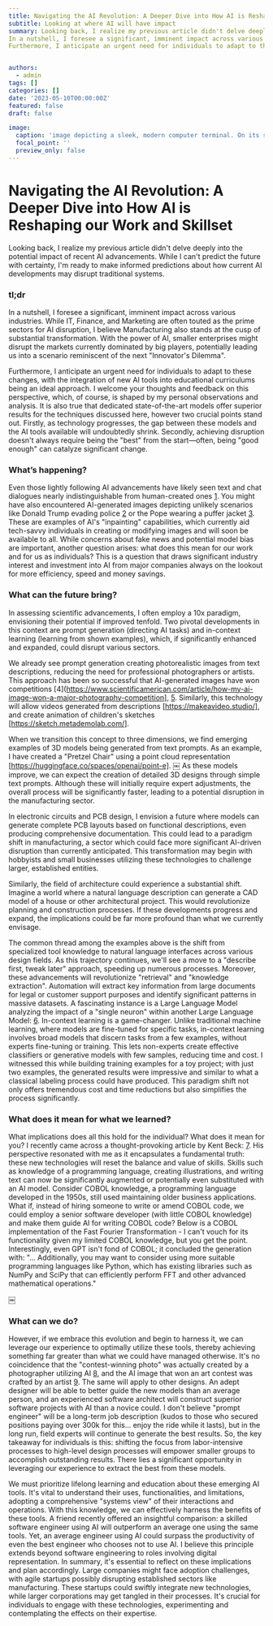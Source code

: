 ```yaml
---
title: Navigating the AI Revolution: A Deeper Dive into How AI is Reshaping our Work and Skillset
subtitle: Looking at where AI will have impact
summary: Looking back, I realize my previous article didn't delve deeply into the potential impact of recent AI advancements. While I can't predict the future with certainty, I'm ready to make informed predictions about how current AI developments may disrupt traditional systems.
In a nutshell, I foresee a significant, imminent impact across various industries. While IT, Finance, and Marketing are often touted as the prime sectors for AI disruption, I believe Manufacturing also stands at the cusp of substantial transformation. With the power of AI, smaller enterprises might disrupt the markets currently dominated by big players, potentially leading us into a scenario reminiscent of the next "Innovator's Dilemma".
Furthermore, I anticipate an urgent need for individuals to adapt to these changes, with the integration of new AI tools into educational curriculums being an ideal approach.


authors:
  - admin
tags: []
categories: []
date: '2023-05-10T00:00:00Z'
featured: false
draft: false

image:
  caption: 'image depicting a sleek, modern computer terminal. On its screen, display a vibrant, complex neural network visualization. Emerging from the screen, show a variety of tangible outputs in the form of physical objects: a piece of text morphing into a book, a digital design transforming into a 3D model, and an image turning into a real photograph.'
  focal_point: ''
  preview_only: false
---
```





# Navigating the AI Revolution: A Deeper Dive into How AI is Reshaping our Work and Skillset

Looking back, I realize my previous article didn't delve deeply into the potential impact of recent AI advancements. While I can't predict the future with certainty, I'm ready to make informed predictions about how current AI developments may disrupt traditional systems.


### tl;dr
In a nutshell, I foresee a significant, imminent impact across various industries. While IT, Finance, and Marketing are often touted as the prime sectors for AI disruption, I believe Manufacturing also stands at the cusp of substantial transformation. With the power of AI, smaller enterprises might disrupt the markets currently dominated by big players, potentially leading us into a scenario reminiscent of the next "Innovator's Dilemma".

Furthermore, I anticipate an urgent need for individuals to adapt to these changes, with the integration of new AI tools into educational curriculums being an ideal approach.
I welcome your thoughts and feedback on this perspective, which, of course, is shaped by my personal observations and analysis. 
It is also true that dedicated state-of-the-art models offer superior results for the techniques discussed here, however two crucial points stand out. Firstly, as technology progresses, the gap between these models and the AI tools available will undoubtedly shrink. Secondly, achieving disruption doesn't always require being the "best" from the start—often, being "good enough" can catalyze significant change.


### What’s happening?

Even those lightly following AI advancements have likely seen text and chat dialogues nearly indistinguishable from human-created ones [1](https://openai.com/blog/chatgpt). You might have also encountered AI-generated images depicting unlikely scenarios like Donald Trump evading police [2](https://www.bbc.com/news/world-us-canada-65069316) or the Pope wearing a puffer jacket [3](https://www.newscientist.com/article/2366312-should-you-be-worried-that-an-ai-picture-of-the-pope-went-viral/). These are examples of AI's "inpainting" capabilities, which currently aid tech-savvy individuals in creating or modifying images and will soon be available to all.
While concerns about fake news and potential model bias are important, another question arises: what does this mean for our work and for us as individuals? This is a question that draws significant industry interest and investment into AI from major companies always on the lookout for more efficiency, speed and money savings.

### What can the future bring?

In assessing scientific advancements, I often employ a 10x paradigm, envisioning their potential if improved tenfold. Two pivotal developments in this context are prompt generation (directing AI tasks) and in-context learning (learning from shown examples), which, if significantly enhanced and expanded, could disrupt various sectors.

We already see prompt generation creating photorealistic images from text descriptions, reducing the need for professional photographers or artists. This approach has been so successful that AI-generated images have won competitions [4](https://www.scientificamerican.com/article/how-my-ai-image-won-a-major-photography-competition], [5](https://www.nytimes.com/2022/09/02/technology/ai-artificial-intelligence-artists.html). Similarly, this technology will allow videos generated from descriptions [https://makeavideo.studio/], and create animation of children's sketches [https://sketch.metademolab.com/].

When we transition this concept to three dimensions, we find emerging examples of 3D models being generated from text prompts. As an example, I have created a "Pretzel Chair" using a point cloud representation [https://huggingface.co/spaces/openai/point-e].
￼
As these models improve, we can expect the creation of detailed 3D designs through simple text prompts. Although these will initially require expert adjustments, the overall process will be significantly faster, leading to a potential disruption in the manufacturing sector.

In electronic circuits and PCB design, I envision a future where models can generate complete PCB layouts based on functional descriptions, even producing comprehensive documentation. This could lead to a paradigm shift in manufacturing, a sector which could face more significant AI-driven disruption than currently anticipated. This transformation may begin with hobbyists and small businesses utilizing these technologies to challenge larger, established entities.

Similarly, the field of architecture could experience a substantial shift. Imagine a world where a natural language description can generate a CAD model of a house or other architectural project. This would revolutionize planning and construction processes. If these developments progress and expand, the implications could be far more profound than what we currently envisage.


The common thread among the examples above is the shift from specialized tool knowledge to natural language interfaces across various design fields. As this trajectory continues, we'll see a move to a "describe first, tweak later" approach, speeding up numerous processes.
Moreover, these advancements will revolutionize "retrieval" and "knowledge extraction". Automation will extract key information from large documents for legal or customer support purposes and identify significant patterns in massive datasets. A fascinating instance is a Large Language Model analyzing the impact of a "single neuron" within another Large Language Model: [6](https://openaipublic.blob.core.windows.net/neuron-explainer/paper/index.html).
In-context learning is a game-changer. Unlike traditional machine learning, where models are fine-tuned for specific tasks, in-context learning involves broad models that discern tasks from a few examples, without experts fine-tuning or training. This lets non-experts create effective classifiers or generative models with few samples, reducing time and cost. I witnessed this while building training examples for a toy project; with just two examples, the generated results were impressive and similar to what a classical labeling process could have produced. This paradigm shift not only offers tremendous cost and time reductions but also simplifies the process significantly.

### What does it mean for what we learned?

What implications does all this hold for the individual? What does it mean for you? I recently came across a thought-provoking article by Kent Beck: [7](https://tidyfirst.substack.com/p/90-of-my-skills-are-now-worth-0). His perspective resonated with me as it encapsulates a fundamental truth: these new technologies will reset the balance and value of skills. Skills such as knowledge of a programming language, creating illustrations, and writing text can now be significantly augmented or potentially even substituted with an AI model.
Consider COBOL knowledge, a programming language developed in the 1950s, still used maintaining older business applications. What if, instead of hiring someone to write or amend COBOL code, we could employ a senior software developer (with little COBOL knowledge) and make them guide AI for writing COBOL code? Below is a COBOL implementation of the Fast Fourier Transformation - I can't vouch for its functionality given my limited COBOL knowledge, but you get the point.
Interestingly, even GPT isn't fond of COBOL; it concluded the generation with: "... Additionally, you may want to consider using more suitable programming languages like Python, which has existing libraries such as NumPy and SciPy that can efficiently perform FFT and other advanced mathematical operations."

￼

### What can we do?

However, if we embrace this evolution and begin to harness it, we can leverage our experience to optimally utilize these tools, thereby achieving something far greater than what we could have managed otherwise. It's no coincidence that the "contest-winning photo" was actually created by a photographer utilizing AI [8](https://www.scientificamerican.com/article/how-my-ai-image-won-a-major-photography-competition/), and the AI image that won an art contest was crafted by an artist [9](https://www.nytimes.com/2022/09/02/technology/ai-artificial-intelligence-artists.html). The same will apply to other designs. An adept designer will be able to better guide the new models than an average person, and an experienced software architect will construct superior software projects with AI than a novice could. I don't believe "prompt engineer" will be a long-term job description (kudos to those who secured positions paying over 300k for this... enjoy the ride while it lasts), but in the long run, field experts will continue to generate the best results.
So, the key takeaway for individuals is this: shifting the focus from labor-intensive processes to high-level design processes will empower smaller groups to accomplish outstanding results. There lies a significant opportunity in leveraging our experience to extract the best from these models.



We must prioritize lifelong learning and education about these emerging AI tools. It's vital to understand their uses, functionalities, and limitations, adopting a comprehensive "systems view" of their interactions and operations. With this knowledge, we can effectively harness the benefits of these tools.
A friend recently offered an insightful comparison: a skilled software engineer using AI will outperform an average one using the same tools. Yet, an average engineer using AI could surpass the productivity of even the best engineer who chooses not to use AI. I believe this principle extends beyond software engineering to roles involving digital representation.
In summary, it's essential to reflect on these implications and plan accordingly. Large companies might face adoption challenges, with agile startups possibly disrupting established sectors like manufacturing. These startups could swiftly integrate new technologies, while larger corporations may get tangled in their processes. It's crucial for individuals to engage with these technologies, experimenting and contemplating the effects on their expertise.


